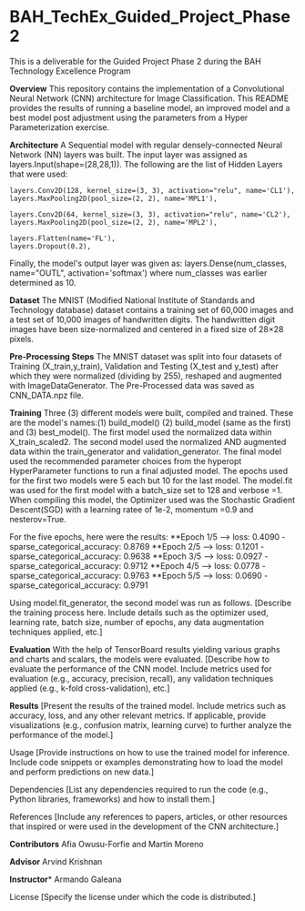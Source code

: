 # BAH_TechEx_Guided_Project_Phase2
This is a deliverable for the Guided Project Phase 2 during the BAH Technology Excellence Program

**Overview**
This repository contains the implementation of a Convolutional Neural Network (CNN) architecture for Image Classification. This README provides the results of running a baseline model, an improved model and a best model post adjustment using the parameters from a Hyper Parameterization exercise.

**Architecture**
A Sequential model with regular densely-connected Neural Network (NN) layers was built. The input layer was assigned as layers.Input(shape=(28,28,1)). 
The following are the list of Hidden Layers that were used:

    layers.Conv2D(128, kernel_size=(3, 3), activation="relu", name='CL1'),
    layers.MaxPooling2D(pool_size=(2, 2), name='MPL1'),

    layers.Conv2D(64, kernel_size=(3, 3), activation="relu", name='CL2'),
    layers.MaxPooling2D(pool_size=(2, 2), name='MPL2'),

    layers.Flatten(name='FL'),
    layers.Dropout(0.2),

  Finally, the model's output layer was given as: layers.Dense(num_classes, name="OUTL", activation='softmax') where num_classes was earlier determined as 10.
  
**Dataset**
The MNIST (Modified National Institute of Standards and Technology database) dataset contains a training set of 60,000 images and a test set of 10,000 images of handwritten digits. The handwritten digit images have been size-normalized and centered in a fixed size of 28×28 pixels.

**Pre-Processing Steps**
The MNIST dataset was split into four datasets of Training (X_train,y_train), Validation and Testing (X_test and y_test) after which they were normalized (dividing by 255), reshaped and augmented with ImageDataGenerator. The Pre-Processed data was saved as CNN_DATA.npz file.

**Training**
Three (3) different models were built, compiled and trained. These are the model's names:(1) build_model() (2) build_model (same as the first) and (3) best_model(). The first model used the normalized data within X_train_scaled2. The second model used the normalized AND augmented data within the train_generator and validation_generator. The final model used the recommended parameter choices from the hyperopt HyperParameter functions to run a final adjusted model. The epochs used for the first two models were 5 each but 10 for the last model. The model.fit was used for the first model with a batch_size set to 128 and verbose =1. When compiling this model, the Optimizer used was the Stochastic Gradient Descent(SGD) with a learning ratee of 1e-2, momentum =0.9 and nesterov=True.

For the five epochs, here were the results:
**Epoch 1/5 --> loss: 0.4090 - sparse_categorical_accuracy: 0.8769
**Epoch 2/5 --> loss: 0.1201 - sparse_categorical_accuracy: 0.9638
**Epoch 3/5 --> loss: 0.0927 - sparse_categorical_accuracy: 0.9712
**Epoch 4/5 --> loss: 0.0778 - sparse_categorical_accuracy: 0.9763
**Epoch 5/5 --> loss: 0.0690 - sparse_categorical_accuracy: 0.9791

Using model.fit_generator, the second model was run as follows.
[Describe the training process here. Include details such as the optimizer used, learning rate, batch size, number of epochs, any data augmentation techniques applied, etc.]

**Evaluation**
With the help of TensorBoard results yielding various graphs and charts and scalars, the models were evaluated.
[Describe how to evaluate the performance of the CNN model. Include metrics used for evaluation (e.g., accuracy, precision, recall), any validation techniques applied (e.g., k-fold cross-validation), etc.]

**Results**
[Present the results of the trained model. Include metrics such as accuracy, loss, and any other relevant metrics. If applicable, provide visualizations (e.g., confusion matrix, learning curve) to further analyze the performance of the model.]

Usage
[Provide instructions on how to use the trained model for inference. Include code snippets or examples demonstrating how to load the model and perform predictions on new data.]

Dependencies
[List any dependencies required to run the code (e.g., Python libraries, frameworks) and how to install them.]

References
[Include any references to papers, articles, or other resources that inspired or were used in the development of the CNN architecture.]

**Contributors**
Afia Owusu-Forfie and Martin Moreno

**Advisor**
Arvind Krishnan

**Instructor***
Armando Galeana

License
[Specify the license under which the code is distributed.]


